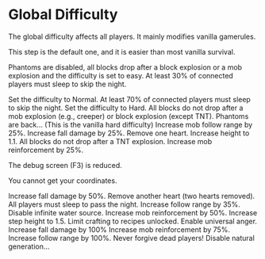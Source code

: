 # Global Difficulty

The global difficulty affects all players.
It mainly modifies vanilla gamerules.

<deflist collapsible="true">
    <def title="0 death" default-state="expanded">
        <p>This step is the default one, and it is easier than most vanilla survival.</p>
        <p>Phantoms are disabled, all blocks drop after a block explosion or a mob explosion and the difficulty is set to easy.
        At least 30% of connected players must sleep to skip the night.</p>
    </def>
    <def title="1 death" default-state="collapsed">
        Set the difficulty to Normal.
    </def>
    <def title="2 deaths" default-state="collapsed">
        At least 70% of connected players must sleep to skip the night.
    </def>
    <def title="3 and 4 deaths" default-state="collapsed">
        Set the difficulty to Hard.
    </def>
    <def title="5 and 6 deaths" default-state="collapsed">
        All blocks do not drop after a mob explosion (e.g., creeper) or block explosion (except TNT).
        Phantoms are back...
        (This is the vanilla hard difficulty)
    </def>
    <def title="7 deaths" default-state="collapsed">
        Increase mob follow range by 25%.
    </def>
    <def title="8 and 9 deaths" default-state="collapsed">
        Increase fall damage by 25%.
    </def>
    <def title="10 and 11 deaths" default-state="collapsed">
        Remove one heart.
    </def>
    <def title="12 deaths" default-state="collapsed">
        Increase height to 1.1.
    </def>
    <def title="13 and 14 deaths" default-state="collapsed">
        All blocks do not drop after a TNT explosion.
    </def>
    <def title="15 deaths" default-state="collapsed">
        Increase mob reinforcement by 25%.
    </def>
    <def title="16 and 17 deaths" default-state="collapsed">
        <p>The debug screen (F3) is reduced.</p>
        <p>You cannot get your coordinates.</p>
    </def>
    <def title="18 and 19 deaths" default-state="collapsed">
        Increase fall damage by 50%.
    </def>
    <def title="20 and 21 deaths" default-state="collapsed">
        Remove another heart (two hearts removed).
    </def>
    <def title="22 deaths" default-state="collapsed">
        All players must sleep to pass the night.
    </def>
    <def title="23 deaths" default-state="collapsed">
        Increase follow range by 35%.
    </def>
    <def title="24 deaths" default-state="collapsed">
        Disable infinite water source.
    </def>
    <def title="25 deaths" default-state="collapsed">
        Increase mob reinforcement by 50%.
    </def>
    <def title="26 and 27 deaths" default-state="collapsed">
        Increase step height to 1.5.
    </def>
    <def title="28 and 29 deaths" default-state="collapsed">
        Limit crafting to recipes unlocked.
    </def>
    <def title="30 and 31 deaths" default-state="collapsed">
        Enable universal anger.
    </def>
    <def title="32 deaths" default-state="collapsed">
        Increase fall damage by 100%
    </def>
    <def title="33 and 34 deaths" default-state="collapsed">
        Increase mob reinforcement by 75%.
    </def>
    <def title="35 and 36 deaths" default-state="collapsed">
        Increase follow range by 100%.
    </def>
    <def title="37, 38 and 38 deaths" default-state="collapsed">
        Never forgive dead players!
    </def>
    <def title="40 deaths" default-state="collapsed">
        Disable natural generation...
    </def>
</deflist>
